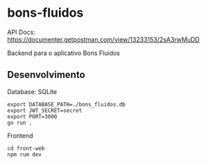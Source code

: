 # bons-fluidos
API Docs: https://documenter.getpostman.com/view/13233153/2sA3rwMuDD

Backend para o aplicativo Bons Fluidos

## Desenvolvimento

Database: SQLite

```
export DATABASE_PATH=./bons_fluidos.db
export JWT_SECRET=secret
export PORT=3000
go run .
```

Frontend
```
cd front-web
npm rum dev
```

